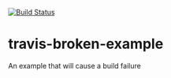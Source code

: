 [![Build Status](https://travis-ci.org/chermed/travis-broken-example.svg?branch=master)](https://travis-ci.org/chermed/travis-broken-example)

# travis-broken-example

An example that will cause a build failure
